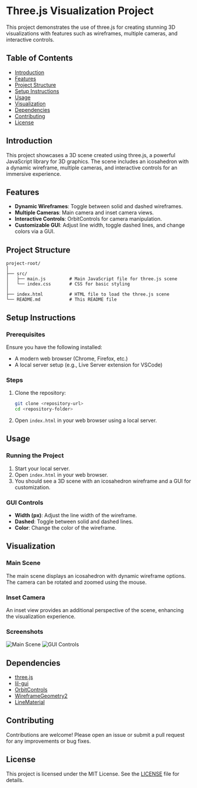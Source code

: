 
# Three.js Visualization Project

This project demonstrates the use of three.js for creating stunning 3D visualizations with features such as wireframes, multiple cameras, and interactive controls.

## Table of Contents
- [Introduction](#introduction)
- [Features](#features)
- [Project Structure](#project-structure)
- [Setup Instructions](#setup-instructions)
- [Usage](#usage)
- [Visualization](#visualization)
- [Dependencies](#dependencies)
- [Contributing](#contributing)
- [License](#license)

## Introduction

This project showcases a 3D scene created using three.js, a powerful JavaScript library for 3D graphics. The scene includes an icosahedron with a dynamic wireframe, multiple cameras, and interactive controls for an immersive experience.

## Features

- **Dynamic Wireframes**: Toggle between solid and dashed wireframes.
- **Multiple Cameras**: Main camera and inset camera views.
- **Interactive Controls**: OrbitControls for camera manipulation.
- **Customizable GUI**: Adjust line width, toggle dashed lines, and change colors via a GUI.

## Project Structure

```
project-root/
│
├── src/
│   ├── main.js         # Main JavaScript file for three.js scene
│   └── index.css       # CSS for basic styling
│
├── index.html          # HTML file to load the three.js scene
└── README.md           # This README file
```

## Setup Instructions

### Prerequisites

Ensure you have the following installed:

- A modern web browser (Chrome, Firefox, etc.)
- A local server setup (e.g., Live Server extension for VSCode)

### Steps

1. Clone the repository:
   ```bash
   git clone <repository-url>
   cd <repository-folder>
   ```

2. Open `index.html` in your web browser using a local server.

## Usage

### Running the Project

1. Start your local server.
2. Open `index.html` in your web browser.
3. You should see a 3D scene with an icosahedron wireframe and a GUI for customization.

### GUI Controls

- **Width (px)**: Adjust the line width of the wireframe.
- **Dashed**: Toggle between solid and dashed lines.
- **Color**: Change the color of the wireframe.

## Visualization

### Main Scene
The main scene displays an icosahedron with dynamic wireframe options. The camera can be rotated and zoomed using the mouse.

### Inset Camera
An inset view provides an additional perspective of the scene, enhancing the visualization experience.

### Screenshots
![Main Scene](screenshots/main_scene.png)
![GUI Controls](screenshots/gui_controls.png)

## Dependencies

- [three.js](https://threejs.org/)
- [lil-gui](https://lil-gui.georgealways.com/)
- [OrbitControls](https://threejs.org/docs/#examples/en/controls/OrbitControls)
- [WireframeGeometry2](https://threejs.org/examples/jsm/lines/WireframeGeometry2.js)
- [LineMaterial](https://threejs.org/examples/jsm/lines/LineMaterial.js)

## Contributing

Contributions are welcome! Please open an issue or submit a pull request for any improvements or bug fixes.

## License

This project is licensed under the MIT License. See the [LICENSE](LICENSE) file for details.
